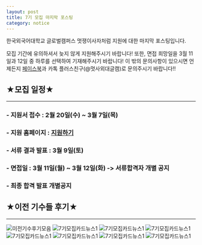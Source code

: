 ```yaml
---
layout: post
title: 7기 모집 마지막 포스팅
category: notice
---
```


한국외국어대학교 글로벌캠퍼스 멋쟁이사자처럼 지원에 대한 마지막 포스팅입니다.  

모집 기간에 유의하셔서 늦지 않게 지원해주시기 바랍니다!
또한, 면접 희망일을 3월 11일과 12일 중 하루를 선택하여 기재해주시기 바랍니다!
이 밖의 문의사항이 있으시면 언제든지 [페이스북](https://web.facebook.com/likelionhufs/?ref=bookmarks)과 카톡 플러스친구(@멋사외대글캠)로 문의주시기 바랍니다!!
  
  
## ★모집 일정★
* * *
### - 지원서 접수 : 2월 20일(수) ~ 3월 7일(목)
### - 지원 홈페이지 : [지원하기](https://apply.likelion.org/)
### - 서류 결과 발표 : 3월 9일(토)
### - 면접일 : 3월 11일(월) ~ 3월 12일(화) -> 서류합격자 개별 공지
### - 최종 합격 발표 개별공지


## ★이전 기수들 후기★
* * *
![이전기수후기모음](https://user-images.githubusercontent.com/37537330/53645770-f117f080-3c7c-11e9-9dd6-85549e828f3c.png)
![7기모집카드뉴스1](https://user-images.githubusercontent.com/37537330/53645776-f4ab7780-3c7c-11e9-9236-ed0e1f4562d7.png)
![7기모집카드뉴스1](https://user-images.githubusercontent.com/37537330/53645782-f70dd180-3c7c-11e9-884c-321eb9570b97.png)
![7기모집카드뉴스1](https://user-images.githubusercontent.com/37537330/53645786-f9702b80-3c7c-11e9-9866-fdc2894142e8.png)
![7기모집카드뉴스1](https://user-images.githubusercontent.com/37537330/53645791-fc6b1c00-3c7c-11e9-85f2-cdc9e34d6617.png)
![7기모집카드뉴스1](https://user-images.githubusercontent.com/37537330/53645794-ff660c80-3c7c-11e9-8305-18eff7c0e663.png)
![7기모집카드뉴스1](https://user-images.githubusercontent.com/37537330/53676387-ded19d00-3ce4-11e9-9295-dd54bffeba1d.png)
![7기모집카드뉴스1](https://user-images.githubusercontent.com/37537330/53645831-1a388100-3c7d-11e9-93ad-baeb61b2055e.png)
